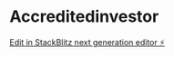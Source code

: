 # Accreditedinvestor

[Edit in StackBlitz next generation editor ⚡️](https://stackblitz.com/~/github.com/wgroethe/Accreditedinvestor)